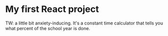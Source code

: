 # My first React project

TW: a little bit anxiety-inducing. It's a constant time calculator that tells you what percent of the school year is done.
